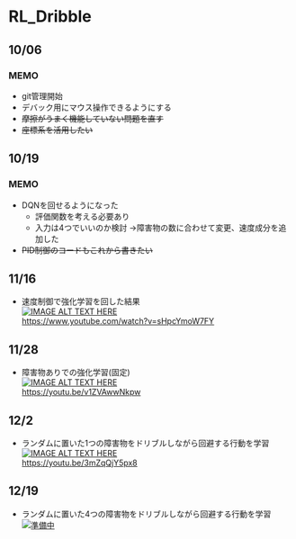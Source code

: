# RL_Dribble
## 10/06
### MEMO
+ git管理開始
+ デバック用にマウス操作できるようにする
+ ~~摩擦がうまく機能していない問題を直す~~
+ ~~座標系を活用したい~~

## 10/19
### MEMO
+ DQNを回せるようになった
    + 評価関数を考える必要あり
    + 入力は4つでいいのか検討 →障害物の数に合わせて変更、速度成分を追加した  
+ ~~PID制御のコードもこれから書きたい~~ 


## 11/16
+ 速度制御で強化学習を回した結果  
[![IMAGE ALT TEXT HERE](http://img.youtube.com/vi/sHpcYmoW7FY/0.jpg)](http://www.youtube.com/watch?v=sHpcYmoW7FY)  
https://www.youtube.com/watch?v=sHpcYmoW7FY

## 11/28
+ 障害物ありでの強化学習(固定)  
[![IMAGE ALT TEXT HERE](http://img.youtube.com/vi/v1ZVAwwNkpw/0.jpg)](http://www.youtube.com/watch?v=v1ZVAwwNkpw)  
https://youtu.be/v1ZVAwwNkpw

## 12/2
+ ランダムに置いた1つの障害物をドリブルしながら回避する行動を学習  
[![IMAGE ALT TEXT HERE](http://img.youtube.com/vi/3mZqQjY5px8/0.jpg)](http://www.youtube.com/watch?v=3mZqQjY5px8)  
https://youtu.be/3mZqQjY5px8

## 12/19
+ ランダムに置いた4つの障害物をドリブルしながら回避する行動を学習  
[![準備中]()](https://github.com/matsumotokoki/RL_Dribble)  
